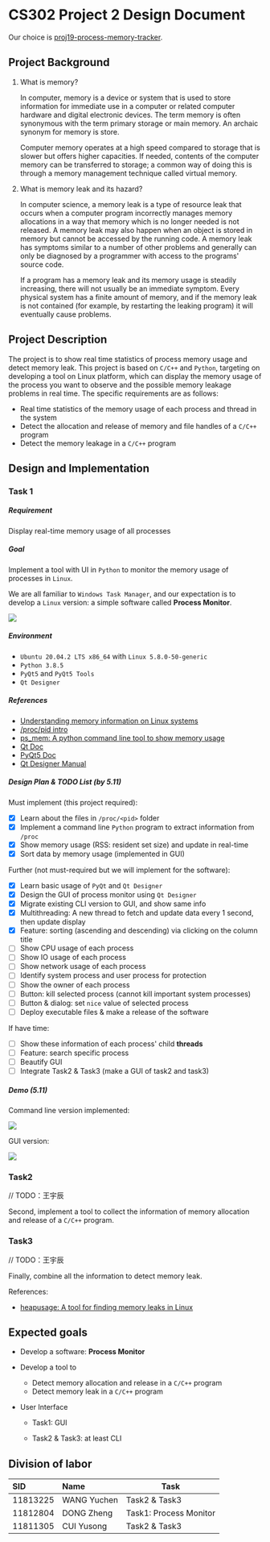 # CS302 Project 2 Design Document

Our choice is [proj19-process-memory-tracker](https://github.com/oscomp/proj19-process-memory-tracker).

## Project Background

1. What is memory?

    In computer, memory is a device or system that is used to store information for immediate use in a computer or related computer hardware and digital electronic devices. The term memory is often synonymous with the term primary storage or main memory. An archaic synonym for memory is store.

    Computer memory operates at a high speed compared to storage that is slower but offers higher capacities. If needed, contents of the computer memory can be transferred to storage; a common way of doing this is through a memory management technique called virtual memory.

2. What is memory leak and its hazard?

    In computer science, a memory leak is a type of resource leak that occurs when a computer program incorrectly manages memory allocations in a way that memory which is no longer needed is not released. A memory leak may also happen when an object is stored in memory but cannot be accessed by the running code. A memory leak has symptoms similar to a number of other problems and generally can only be diagnosed by a programmer with access to the programs' source code.

    If a program has a memory leak and its memory usage is steadily increasing, there will not usually be an immediate symptom. Every physical system has a finite amount of memory, and if the memory leak is not contained (for example, by restarting the leaking program) it will eventually cause problems.

## Project Description

The project is to show real time statistics of process memory usage and detect memory leak. This project is based on `C/C++` and `Python`, targeting on developing a tool on Linux platform, which can display the memory usage of the process you want to observe and the possible memory leakage problems in real time. The specific requirements are as follows:

- Real time statistics of the memory usage of each process and thread in the system
- Detect the allocation and release of memory and file handles of a `C/C++` program
- Detect the memory leakage in a `C/C++` program

## Design and Implementation

### Task 1

##### Requirement

Display real-time memory usage of all processes

##### Goal

Implement a tool with UI in `Python` to monitor the memory usage of processes in `Linux`.

We are all familiar to `Windows Task Manager`, and our expectation is to develop a `Linux` version: a simple software called **Process Monitor**.

![](./images/windows_task_manager.png)

##### Environment

* `Ubuntu 20.04.2 LTS x86_64` with `Linux 5.8.0-50-generic`
* `Python 3.8.5`
* `PyQt5` and `PyQt5 Tools`
* `Qt Designer`

##### References

* [Understanding memory information on Linux systems](https://linux-audit.com/understanding-memory-information-on-linux-systems/)
* [/proc/pid intro](https://github.com/NanXiao/gnu-linux-proc-pid-intro)
* [ps_mem: A python command line tool to show memory usage](https://github.com/pixelb/ps_mem)
* [Qt Doc](https://doc.qt.io/qt-5/qtgui-index.html)
* [PyQt5 Doc](https://www.riverbankcomputing.com/static/Docs/PyQt5/)
* [Qt Designer Manual](https://doc.qt.io/qt-5/qtdesigner-manual.html)

##### Design Plan & TODO List (by 5.11)

Must implement (this project required):

* [x] Learn about the files in `/proc/<pid>` folder
* [x] Implement a command line `Python` program to extract information from `/proc`
* [x] Show memory usage (RSS: resident set size) and update in real-time
* [x] Sort data by memory usage (implemented in GUI)

Further (not must-required but we will implement for the software):

* [x] Learn basic usage of `PyQt` and `Qt Designer`
* [x] Design the GUI of process monitor using `Qt Designer`
* [x] Migrate existing CLI version to GUI, and show same info
* [x] Multithreading: A new thread to fetch and update data every 1 second, then update display
* [x] Feature: sorting (ascending and descending) via clicking on the column title
* [ ] Show CPU usage of each process
* [ ] Show IO usage of each process
* [ ] Show network usage of each process
* [ ] Identify system process and user process for protection
* [ ] Show the owner of each process
* [ ] Button: kill selected process (cannot kill important system processes)
* [ ] Button & dialog: set `nice` value of selected process
* [ ] Deploy executable files & make a release of the software

If have time:

* [ ] Show these information of each process' child **threads**
* [ ] Feature: search specific process
* [ ] Beautify GUI
* [ ] Integrate Task2 & Task3 (make a GUI of task2 and task3)

##### Demo (5.11)

Command line version implemented:

![](./images/proc_monitor_cli_demo.png)

GUI version:

![](./images/proc_monitor_gui_demo.png)

### Task2

// TODO：王宇辰

Second, implement a tool to collect the information of memory allocation and release of a `C/C++` program.

### Task3

// TODO：王宇辰

Finally, combine all the information to detect memory leak.

References:

- [heapusage: A tool for finding memory leaks in Linux](https://github.com/d99kris/heapusage)


## Expected goals

- Develop a software: **Process Monitor**
- Develop a tool to
    - Detect memory allocation and release in a `C/C++` program
    - Detect memory leak in a `C/C++` program
- User Interface

    - Task1: GUI

    - Task2 & Task3: at least CLI

## Division of labor

| SID      | Name        | Task                   |
| :------- | :---------- | ---------------------- |
| 11813225 | WANG Yuchen | Task2 & Task3          |
| 11812804 | DONG Zheng  | Task1: Process Monitor |
| 11811305 | CUI Yusong  | Task2 & Task3          |